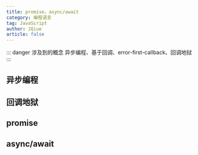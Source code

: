 ```yaml
---
title: promise，async/await
category: 编程语言
tag: JavaScript
author: JQiue
article: false
---
```


::: danger 涉及到的概念
异步编程、基于回调、error-first-callback、回调地狱
:::

## 异步编程

## 回调地狱

## promise

## async/await
